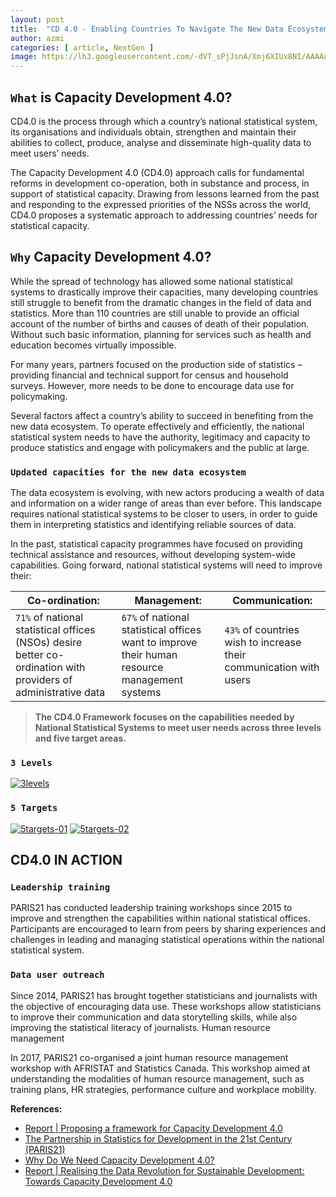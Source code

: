 ```yaml
---
layout: post
title:  "CD 4.0 - Enabling Countries To Navigate The New Data Ecosystem"
author: azmi
categories: [ article, NextGen ]
image: https://lh3.googleusercontent.com/-dVT_sPjJsnA/Xmj6XIUx8NI/AAAAAAAAAKc/r5bv9DIPw3kSOeulGkYfg2uQKmOWaYfNgCK8BGAsYHg/s0/2020-03-11.png
---
```


## `What` is Capacity Development 4.0? 
CD4.0 is the process through which a country’s national statistical system, its organisations and individuals obtain, strengthen and maintain their abilities to collect, produce, analyse and disseminate high-quality data to meet users’ needs.

The Capacity Development 4.0 (CD4.0) approach calls for fundamental reforms in development co-operation, both in substance and process, in support of statistical capacity. Drawing from lessons learned from the past and responding to the expressed priorities of the NSSs across the world, CD4.0 proposes a systematic approach to addressing countries’ needs for statistical capacity. 

## `Why` Capacity Development 4.0? 
While the spread of technology has allowed some national statistical systems to drastically improve their capacities, many developing countries still struggle to benefit from the dramatic changes in the field of data and statistics. More than 110 countries are still unable to provide an official account of the number of births and causes of death of their population. Without such basic information, planning for services such as health and education becomes virtually impossible.

For many years, partners focused on the production side of statistics – providing financial and technical support for census and household surveys. However, more needs to be done to encourage data use for policymaking.

Several factors affect a country’s ability to succeed in benefiting from the new data ecosystem. To operate effectively and efficiently, the national statistical system needs to have the authority, legitimacy and capacity to produce statistics and engage with policymakers and the public at large.

### `Updated capacities for the new data ecosystem`
The data ecosystem is evolving, with new actors producing a wealth of data and information on a wider range of areas than ever before. This landscape requires national statistical systems to be closer to users, in order to guide them in interpreting statistics and identifying reliable sources of data. 

In the past, statistical capacity programmes have focused on providing technical assistance and resources, without developing system-wide capabilities. Going forward, national statistical systems  will need to improve their: 

Co-ordination: | Management: | Communication:
------------ | ------------- | -------------
`71%` of national statistical offices (NSOs) desire better co-ordination with providers of administrative data | `67%` of national statistical offices want to improve their human resource management systems | `43%` of countries wish to increase their communication with users


> **The CD4.0 Framework focuses on the capabilities needed by National Statistical Systems to meet user needs across three levels and five target areas.**

### `3 Levels`
[![3levels](https://lh3.googleusercontent.com/-AvForMZUEEA/Xmj5svRoxOI/AAAAAAAAAKM/HY-agM-VbjklTakjO86kU9F2sw7nZQfmgCK8BGAsYHg/s0/2020-03-11.png)](#)

### `5 Targets`
[![5targets-01](https://lh3.googleusercontent.com/-RIvvavpA1Vw/Xmj55ynEC6I/AAAAAAAAAKQ/VXQnpPp-0xYdaY86Pn7tnOWVirYavBesQCK8BGAsYHg/s0/2020-03-11.png)](#)
[![5targets-02](https://lh3.googleusercontent.com/-TRDm3YXT4C0/Xmj5__jtLiI/AAAAAAAAAKU/4GI9LYYgj1kXpmfUgHbuH81nww0-JjA9ACK8BGAsYHg/s0/2020-03-11.png)](#)

## CD4.0 IN ACTION 

### `Leadership training`
PARIS21 has conducted leadership training workshops since 2015 to improve and strengthen the capabilities within national statistical offices. Participants are encouraged to learn from peers by sharing experiences and challenges in leading and managing statistical operations within the national statistical system.

### `Data user outreach`
Since 2014, PARIS21 has brought together statisticians and journalists with the objective of encouraging data use. These workshops allow statisticians to improve their communication and data storytelling skills, while also improving the statistical literacy of journalists. 
Human resource management

In 2017, PARIS21 co-organised a joint human resource management workshop with AFRISTAT and Statistics Canada. This workshop aimed at understanding the modalities of human resource management, such as training plans, HR strategies, performance culture and workplace mobility.




**References:**
* [Report | Proposing a framework for Capacity Development 4.0](https://paris21.org/sites/default/files/inline-files/CD4.0-Framework_final.pdf)
* [The Partnership in Statistics for Development in the 21st Century (PARIS21)](https://www.oecd-ilibrary.org/docserver/dcr-2015-21-en.pdf?expires=1579838943&id=id&accname=guest&checksum=FBD821F7931C41FEC6D77F632EDF65EC)
* [Why Do We Need Capacity Development 4.0?](https://www.unece.org/fileadmin/DAM/stats/documents/ece/ces/ge.32/2018/mtg2/3D_%C3%88NG_PARIS21.pdf)
* [Report | Realising the Data Revolution for Sustainable Development: Towards Capacity Development 4.0](https://paris21.org/sites/default/files/2017-10/CapacityDevelopment4.0_FINAL.pdf)

